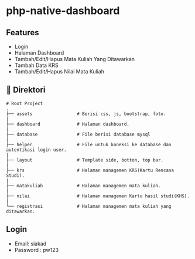 # php-native-dashboard

## Features

- Login
- Halaman Dashboard
- Tambah/Edit/Hapus Mata Kuliah Yang Ditawarkan
- Tambah Data KRS
- Tambah/Edit/Hapus Nilai Mata Kuliah

## 📁 Direktori

    # Root Project
    .
    ├── assets                 # Berisi css, js, bootstrap, foto.
    |
    ├── dashboard              # Halaman dashboard.
    |
    ├── database               # File berisi database mysql
    |
    ├── helper                 # File untuk koneksi ke database dan autentikasi login user.
    |
    ├── layout                 # Template side, botton, top bar.
    |
    ├── krs                    # Halaman managemen KRS(Kartu Rencana Studi).
    |
    ├── matakuliah             # Halaman managemen mata kuliah.
    |
    ├── nilai                  # Halaman managemen Kartu hasil studi(KHS).
    |
    └── registrasi             # Halaman managemen mata kuliah yang ditawarkan.

## Login

- Email: siakad
- Password : pw123
